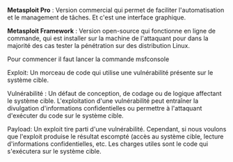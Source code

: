 
**Metasploit Pro** : Version commercial qui permet de faciliter l'automatisation et le management de tâches. Et c'est une interface graphique.

**Metasploit Framework** :  Version open-source qui fonctionne en ligne de commande, qui est installer sur la machine de l'attaquant pour dans la majorité des cas tester la pénétration sur des distribution Linux.

Pour commencer il faut lancer la commande msfconsole

Exploit: Un morceau de code qui utilise une vulnérabilité présente sur le système cible.

Vulnérabilité : Un défaut de conception, de codage ou de logique affectant le système cible. L'exploitation d'une vulnérabilité peut entraîner la divulgation d'informations confidentielles ou permettre à l'attaquant d'exécuter du code sur le système cible.

Payload: Un exploit tire parti d'une vulnérabilité. Cependant, si nous voulons que l'exploit produise le résultat escompté (accès au système cible, lecture d'informations confidentielles, etc. Les charges utiles sont le code qui s'exécutera sur le système cible.